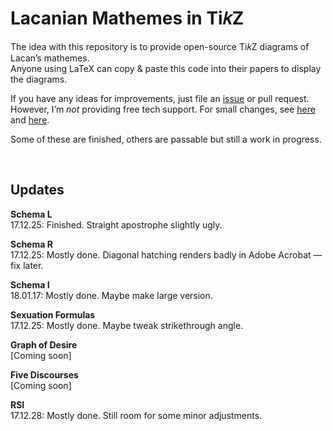 # Lacanian Mathemes in Ti𝑘Z
The idea with this repository is to provide open-source Ti𝑘Z diagrams of Lacan’s mathemes.
<br>Anyone using LaTeX can copy & paste this code into their papers to display the diagrams.

If you have any ideas for improvements, just file an <a href="https://github.com/gjoncas/Lacan-Mathemes/issues">issue</a> or pull request.
<br>However, I’m <i>not</i> providing free tech support. For small changes, see <a href="https://en.wikibooks.org/wiki/LaTeX/PGF/TikZ">here</a> and <a href="http://mirror.ctan.org/graphics/pgf/base/doc/pgfmanual.pdf">here</a>.

Some of these are finished, others are passable but still a work in progress.

&nbsp;

## Updates

<b>Schema L</b>
<br>17.12.25: Finished. Straight apostrophe slightly ugly.

<b>Schema R</b>
<br>17.12.25: Mostly done. Diagonal hatching renders badly in Adobe Acrobat — fix later.

<b>Schema I</b>
<br>18.01.17: Mostly done. Maybe make large version.

<b>Sexuation Formulas</b>
<br>17.12.25: Mostly done. Maybe tweak strikethrough angle.

<b>Graph of Desire</b>
<br>[Coming soon]

<b>Five Discourses</b>
<br>[Coming soon]

<b>RSI</b>
<br>17.12.28: Mostly done. Still room for some minor adjustments.
